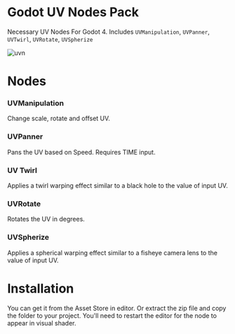 # Godot UV Nodes Pack
Necessary UV Nodes For Godot 4. Includes `UVManipulation`, `UVPanner`, `UVTwirl`, `UVRotate`, `UVSpherize`

![uvn](https://github.com/user-attachments/assets/adf59263-01f9-4ba4-be3b-131064483ba3)



# Nodes
### UVManipulation
Change scale, rotate and offset UV.
### UVPanner
Pans the UV based on Speed. Requires TIME input.
### UV Twirl
Applies a twirl warping effect similar to a black hole to the value of input UV.
### UVRotate
Rotates the UV in degrees.
### UVSpherize
Applies a spherical warping effect similar to a fisheye camera lens to the value of input UV.

# Installation
You can get it from the Asset Store in editor. Or extract the zip file and copy the folder to your project. You'll need to restart the editor for the node to appear in visual shader.
